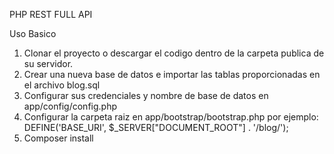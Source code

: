 PHP REST FULL API

Uso Basico
1. Clonar el proyecto o descargar el codigo dentro de la carpeta publica de su servidor.
2. Crear una nueva base de datos e importar las tablas proporcionadas en el archivo blog.sql
3. Configurar sus credenciales y nombre de base de datos en app/config/config.php
4. Configurar la carpeta raiz en app/bootstrap/bootstrap.php por ejemplo:
   DEFINE('BASE_URI', $_SERVER["DOCUMENT_ROOT"] . '/blog/');
5. Composer install
